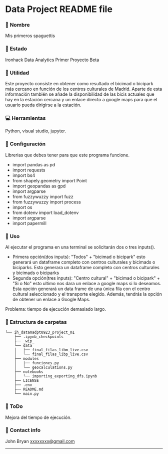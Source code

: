 # Data Project README file

### :raising_hand: **Nombre** 
Mis primeros spaguettis

### :baby: **Estado**
Ironhack Data Analytics Primer Proyecto Beta

### :running: **Utilidad**
Este proyecto consiste en obtener como resultado el bicimad o bicipark más cercano en función de los centros culturales de Madrid. Aparte de esta información también se añade la disponibilidad de las bicis actuales que hay en la estación cercana y un enlace directo a google maps para que el usuario pueda dirigirse a la estación.

### :computer: **Herramientas**
Python, visual studio, jupyter.


### :wrench: **Configuración**
Librerias que debes tener para que este programa funcione.
- import pandas as pd
- import requests
- import bs4
- from shapely.geometry import Point
- import geopandas as gpd
- import argparse
- from fuzzywuzzy import fuzz
- from fuzzywuzzy import process
- import os
- from dotenv import load_dotenv
- import argparse
- import papermill

### :see_no_evil: **Uso**
Al ejecutar el programa en una terminal se solicitarán dos o tres inputs().

- Primera opción(dos inputs): "Todos" + "bicimad o bicipark" esto generará un dataframe completo con centros culturales y bicimads o biciparks. 
Esto generara un dataframe completo con centros culturales y bicimads o biciparks
- Segunda opción(tres inputs): "Centro cultural" + "bicimad o bicipark" + "Si o No" esto ultimo nos dara un enlace a google maps si lo deseamos.
Esta opción generará un data frame de una única fila con el centro cultural seleccionado y el transporte elegido. Además, tendrás la opción de obtener un enlace a Google Maps.

Problema: tiempo de ejecución demasiado largo.

### :file_folder: **Estructura de carpetas**
```
└── ih_datamadpt0923_project_m1
    ├── .ipynb_checkpoints
    ├── _wip_
    └── data
    │   ├── final_filas_libm_live.csv
    │   └── final_filas_libp_live.csv
    ├── modules
    │   ├── funciones.py
    │   └── geocalculations.py     
    ├── notebooks
    │   └── importing_exporting_dfs.ipynb
    ├── LICENSE
    ├── .env
    ├── README.md
    └── main.py
```


### :shit: **ToDo**
Mejora del tiempo de ejecución.

### :love_letter: **Contact info**
John Bryan xxxxxxxx@gmail.com

---
